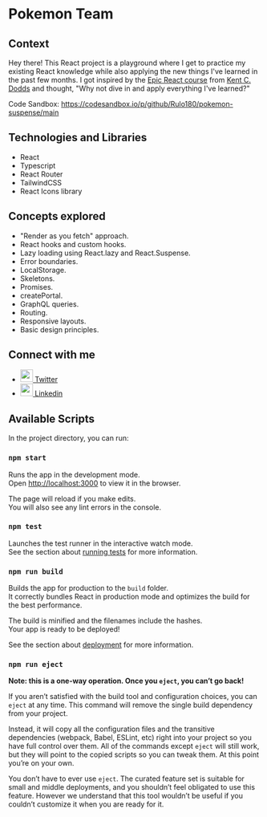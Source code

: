 # Pokemon Team

## Context

Hey there! This React project is a playground where I get to practice my existing React knowledge while also applying the new things I've learned in the past few months. 
I got inspired by the [Epic React course](epicreact.dev/learn) from [Kent C. Dodds](https://twitter.com/kentcdodds) and thought, "Why not dive in and apply everything I've learned?"

Code Sandbox: https://codesandbox.io/p/github/Rulo180/pokemon-suspense/main

## Technologies and Libraries

- React
- Typescript
- React Router
- TailwindCSS
- React Icons library

## Concepts explored

- "Render as you fetch" approach.
- React hooks and custom hooks.
- Lazy loading using React.lazy and React.Suspense.
- Error boundaries.
- LocalStorage.
- Skeletons.
- Promises.
- createPortal.
- GraphQL queries.
- Routing.
- Responsive layouts.
- Basic design principles.

## Connect with me
- [<img width="25" height="25" src="https://cdn.jsdelivr.net/gh/devicons/devicon/icons/twitter/twitter-original.svg" /> Twitter](https://twitter.com/Rulo_Valles) 
- [<img width="25" height="25" src="https://cdn.jsdelivr.net/gh/devicons/devicon/icons/linkedin/linkedin-original.svg" /> Linkedin](https://www.linkedin.com/in/martin-valles-0370a8133/)

## Available Scripts

In the project directory, you can run:

### `npm start`

Runs the app in the development mode.\
Open [http://localhost:3000](http://localhost:3000) to view it in the browser.

The page will reload if you make edits.\
You will also see any lint errors in the console.

### `npm test`

Launches the test runner in the interactive watch mode.\
See the section about [running tests](https://facebook.github.io/create-react-app/docs/running-tests) for more information.

### `npm run build`

Builds the app for production to the `build` folder.\
It correctly bundles React in production mode and optimizes the build for the best performance.

The build is minified and the filenames include the hashes.\
Your app is ready to be deployed!

See the section about [deployment](https://facebook.github.io/create-react-app/docs/deployment) for more information.

### `npm run eject`

**Note: this is a one-way operation. Once you `eject`, you can’t go back!**

If you aren’t satisfied with the build tool and configuration choices, you can `eject` at any time. This command will remove the single build dependency from your project.

Instead, it will copy all the configuration files and the transitive dependencies (webpack, Babel, ESLint, etc) right into your project so you have full control over them. All of the commands except `eject` will still work, but they will point to the copied scripts so you can tweak them. At this point you’re on your own.

You don’t have to ever use `eject`. The curated feature set is suitable for small and middle deployments, and you shouldn’t feel obligated to use this feature. However we understand that this tool wouldn’t be useful if you couldn’t customize it when you are ready for it.
